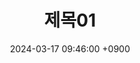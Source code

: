 ---
layout: post
title:  "제목01"
date:   2024-03-17 09:46:00 +0900
categories: 이론&nbsp;-&nbsp;웹
published: false
---